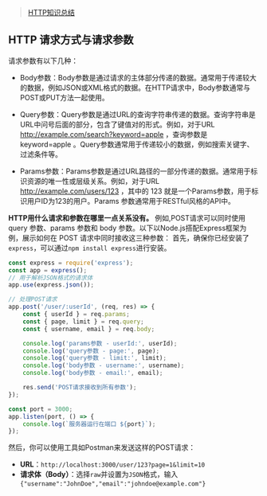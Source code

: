 
> [HTTP知识总结](./https://crifan.github.io/http_summary/website/)

## HTTP 请求方式与请求参数
请求参数有以下几种：

- Body参数：Body参数是通过请求的主体部分传递的数据。通常用于传递较大的数据，例如JSON或XML格式的数据。在HTTP请求中，Body参数通常与POST或PUT方法一起使用。

- Query参数：Query参数是通过URL的查询字符串传递的数据。查询字符串是URL中问号后面的部分，包含了键值对的形式。例如，对于URL http://example.com/search?keyword=apple ，查询参数是 keyword=apple 。Query参数通常用于传递较小的数据，例如搜索关键字、过滤条件等。

- Params参数：Params参数是通过URL路径的一部分传递的数据。通常用于标识资源的唯一性或层级关系。例如，对于URL http://example.com/users/123 ，其中的 123 就是一个Params参数，用于标识用户ID为123的用户。Params 参数通常用于RESTful风格的API中。

**HTTP用什么请求和参数在哪里一点关系没有。** 例如,POST请求可以同时使用 query 参数、params 参数和 body 参数。以下以Node.js搭配Express框架为例，展示如何在 POST 请求中同时接收这三种参数：
首先，确保你已经安装了`express`，可以通过`npm install express`进行安装。

```javascript
const express = require('express');
const app = express();
// 用于解析JSON格式的请求体
app.use(express.json()); 

// 处理POST请求
app.post('/user/:userId', (req, res) => {
    const { userId } = req.params;
    const { page, limit } = req.query;
    const { username, email } = req.body;

    console.log('params参数 - userId:', userId);
    console.log('query参数 - page:', page);
    console.log('query参数 - limit:', limit);
    console.log('body参数 - username:', username);
    console.log('body参数 - email:', email);

    res.send('POST请求接收到所有参数');
});

const port = 3000;
app.listen(port, () => {
    console.log(`服务器运行在端口 ${port}`);
});
```

然后，你可以使用工具如Postman来发送这样的POST请求：
 - **URL**：`http://localhost:3000/user/123?page=1&limit=10`
 - **请求体（Body）**：选择`raw`并设置为`JSON`格式，输入`{"username":"JohnDoe","email":"johndoe@example.com"}`

